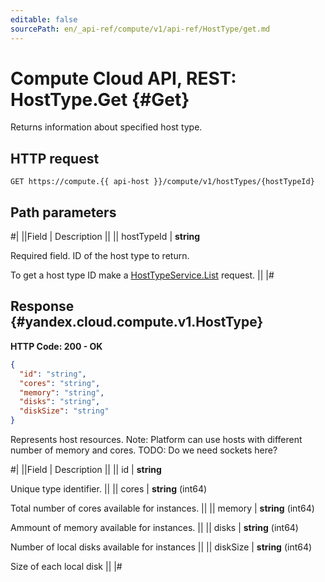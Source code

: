 ```yaml
---
editable: false
sourcePath: en/_api-ref/compute/v1/api-ref/HostType/get.md
---
```


# Compute Cloud API, REST: HostType.Get {#Get}

Returns information about specified host type.

## HTTP request

```
GET https://compute.{{ api-host }}/compute/v1/hostTypes/{hostTypeId}
```

## Path parameters

#|
||Field | Description ||
|| hostTypeId | **string**

Required field. ID of the host type to return.

To get a host type ID make a [HostTypeService.List](/docs/compute/api-ref/HostType/list#List) request. ||
|#

## Response {#yandex.cloud.compute.v1.HostType}

**HTTP Code: 200 - OK**

```json
{
  "id": "string",
  "cores": "string",
  "memory": "string",
  "disks": "string",
  "diskSize": "string"
}
```

Represents host resources.
Note: Platform can use hosts with different number of memory and cores.
TODO: Do we need sockets here?

#|
||Field | Description ||
|| id | **string**

Unique type identifier. ||
|| cores | **string** (int64)

Total number of cores available for instances. ||
|| memory | **string** (int64)

Ammount of memory available for instances. ||
|| disks | **string** (int64)

Number of local disks available for instances ||
|| diskSize | **string** (int64)

Size of each local disk ||
|#